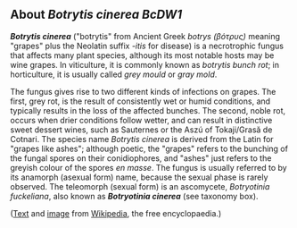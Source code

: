About *Botrytis cinerea BcDW1* 
------------------------------



***Botrytis cinerea*** (\"botrytis\" from Ancient Greek *botrys
(βότρυς)* meaning \"grapes\" plus the Neolatin suffix *-itis* for
disease) is a necrotrophic fungus that affects many plant species,
although its most notable hosts may be wine grapes. In viticulture, it
is commonly known as *botrytis bunch rot*; in horticulture, it is
usually called *grey mould* or *gray mold*.

The fungus gives rise to two different kinds of infections on grapes.
The first, grey rot, is the result of consistently wet or humid
conditions, and typically results in the loss of the affected bunches.
The second, noble rot, occurs when drier conditions follow wetter, and
can result in distinctive sweet dessert wines, such as Sauternes or the
Aszú of Tokaji/Grasă de Cotnari. The species name *Botrytis cinerea* is
derived from the Latin for \"grapes like ashes\"; although poetic, the
\"grapes\" refers to the bunching of the fungal spores on their
conidiophores, and \"ashes\" just refers to the greyish colour of the
spores *en masse*. The fungus is usually referred to by its anamorph
(asexual form) name, because the sexual phase is rarely observed. The
teleomorph (sexual form) is an ascomycete, *Botryotinia fuckeliana*,
also known as ***Botryotinia cinerea*** (see taxonomy box).

([Text](http://en.wikipedia.org/wiki/Botrytis_cinerea) and
[image](https://commons.wikimedia.org/wiki/File:Aardbei_Lambada_vruchtrot_Botrytis_cinerea.jpg)
from [Wikipedia](http://en.wikipedia.org/), the free encyclopaedia.)
